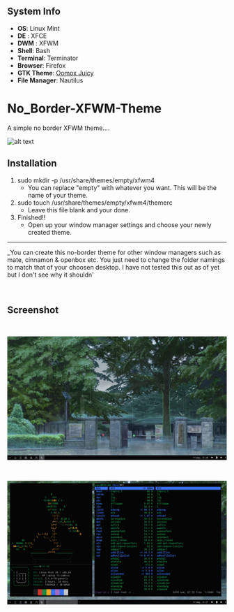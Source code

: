 ## System Info
+ **OS**: Linux Mint
+ **DE** : XFCE
+ **DWM** : XFWM
+ **Shell**: Bash
+ **Terminal**: Terminator
+ **Browser**: Firefox
+ **GTK Theme**: [Oomox Juicy](https://github.com/caffeine01/arch-monochrome)
+ **File Manager**: Nautilus

# No_Border-XFWM-Theme

A simple no border XFWM theme....

![alt text](http://i.imgur.com/xwUGwI8.png "empty theme")

## Installation

1. sudo mkdir -p /usr/share/themes/empty/xfwm4
   - You can replace "empty" with whatever you want. This will be the name of your theme.
2. sudo touch /usr/share/themes/empty/xfwm4/themerc
   - Leave this file blank and your done.
3. Finished!!
   - Open up your window manager settings and choose your newly created theme.

---

_You can create this no-border theme for other window managers such as mate, cinnamon & openbox etc. You just need to change the folder namings to match that of your choosen desktop. I have not tested this out as of yet but I don't see why it shouldn'


<br>

## Screenshot

<br>

<p align="center">
        <img src="/screenshot/SS1.png" />
</p>

<br>

<p align="center">
        <img src="/screenshot/SS2.png" />
</p>
